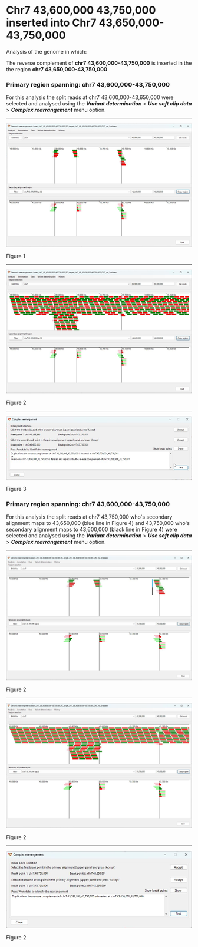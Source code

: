 # Chr7 43,600,000 43,750,000  inserted into Chr7 43,650,000-43,750,000

Analysis of the genome in which: 

The reverse complement of **chr7 43,600,000-43,750,000** is inserted in the the region **chr7 43,650,000-43,750,000**

### Primary region spanning: chr7 43,600,000-43,750,000 

For this analysis the split reads at chr7 43,600,000-43,650,000 were selected and analysed using the ___Variant determination___ > ___Use soft clip data___ > ___Complex rearrangement___ menu option.<hr />

![image](images/insert_chr7_60_43,600,000-43,750,000_RC_target_chr7_60_43,650,000-43,750,000_ONT_no_2nd_1.jpg)

Figure 1

<hr />

![image](images/insert_chr7_60_43,600,000-43,750,000_RC_target_chr7_60_43,650,000-43,750,000_ONT_no_2nd_1_all.jpg)

Figure 2

<hr />

![image](images/insert_chr7_60_43,600,000-43,750,000_RC_target_chr7_60_43,650,000-43,750,000_ONT_no_2nd_1_results.jpg)

Figure 3

### Primary region spanning: chr7 43,600,000-43,750,000 

For this analysis the split reads at chr7 43,750,000 who's secondary alignment maps to 43,650,000 (blue line in Figure 4) and 43,750,000 who's secondary alignment maps to 43,600,000 (black line in Figure 4) were selected and analysed using the ___Variant determination___ > ___Use soft clip data___ > ___Complex rearrangement___ menu option.<hr />

![image](images/insert_chr7_60_43,600,000-43,750,000_RC_target_chr7_60_43,650,000-43,750,000_ONT_no_2nd_2.jpg)

Figure 2

<hr />

![image](images/insert_chr7_60_43,600,000-43,750,000_RC_target_chr7_60_43,650,000-43,750,000_ONT_no_2nd_2_all.jpg)

Figure 2

<hr />

![image](images/insert_chr7_60_43,600,000-43,750,000_RC_target_chr7_60_43,650,000-43,750,000_ONT_no_2nd_2_results.jpg)

Figure 2

